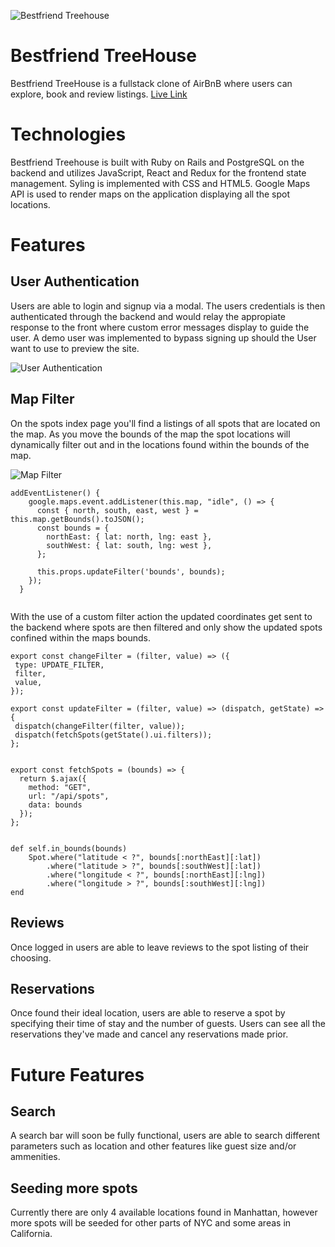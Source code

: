![Bestfriend Treehouse](https://bestfriend-treehouse-seeds.s3.amazonaws.com/f39e3999c24445afb5a328b6c5a2f040.png)
# Bestfriend TreeHouse

Bestfriend TreeHouse is a fullstack clone of AirBnB where users can explore, book and review listings. <a href='http://bestfriend-treehouse.herokuapp.com/#/'>Live Link</a>

# Technologies

Bestfriend Treehouse is built with Ruby on Rails and PostgreSQL on the backend and utilizes JavaScript, React and Redux for the frontend state management. Syling is implemented with CSS and HTML5. Google Maps API is used to render maps on the application displaying all the spot locations.

# Features

## User Authentication

Users are able to login and signup via a modal. The users credentials is then authenticated through the backend and would relay the appropiate response to the front  where custom error messages display to guide the user. A demo user was implemented to bypass signing up should the User want to use to preview the site.

![User Authentication](https://adelqudsi.com/wp-content/uploads/2021/06/2021-06-22_13-23-55-1.gif)

## Map Filter

On the spots index page you'll find a listings of all spots that are located on the map. As you move the bounds of the map the spot locations will dynamically filter out and in the locations found within the bounds of the map.

![Map Filter](https://github.com/A-Qudsi/Bestfriend-Treehouse/blob/master/app/assets/images/MapFilter.gif)

```  
addEventListener() {
    google.maps.event.addListener(this.map, "idle", () => {
      const { north, south, east, west } = this.map.getBounds().toJSON();
      const bounds = {
        northEast: { lat: north, lng: east },
        southWest: { lat: south, lng: west },
      };
       
      this.props.updateFilter('bounds', bounds);
    });
  }
    
 ```
 
 With the use of a custom filter action the updated coordinates get sent to the backend where spots are then filtered and only show the updated spots confined within the maps bounds.
 
 ```
 export const changeFilter = (filter, value) => ({
  type: UPDATE_FILTER,
  filter,
  value,
});

export const updateFilter = (filter, value) => (dispatch, getState) => {
  dispatch(changeFilter(filter, value));
  dispatch(fetchSpots(getState().ui.filters));
};

```
```

export const fetchSpots = (bounds) => {
  return $.ajax({
    method: "GET",
    url: "/api/spots",
    data: bounds
  });
};

```
```
  
def self.in_bounds(bounds)
    Spot.where("latitude < ?", bounds[:northEast][:lat])
        .where("latitude > ?", bounds[:southWest][:lat])
        .where("longitude < ?", bounds[:northEast][:lng])
        .where("longitude > ?", bounds[:southWest][:lng])
end
 ```
 
 ## Reviews
 
 Once logged in users are able to leave reviews to the spot listing of their choosing.
 
 
 
 ## Reservations
 
 Once found their ideal location, users are able to reserve a spot by specifying their time of stay and the number of guests. Users can see all the reservations they've made and cancel any reservations made prior.
 
 # Future Features
 
 ## Search
 
 A search bar will soon be fully functional, users are able to search different parameters such as location and other features like guest size and/or ammenities.
 
 ## Seeding more spots
 
 Currently there are only 4 available locations found in Manhattan, however more spots will be seeded for other parts of NYC and some areas in California.
